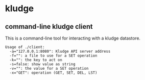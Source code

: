 # kludge
## command-line kludge client

This is a command-line tool for interacting with a kludge datastore.

```
Usage of ./client:
  -a="127.0.0.1:8080": Kludge API server address
  -f="": a file to use for a SET operation
  -k="": the key to act on
  -s=false: show value as string
  -v="": the value for a SET operation
  -x="GET": operation (GET, SET, DEL, LST)
```
